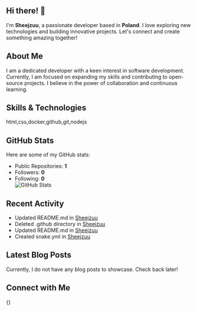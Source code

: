 ## Hi there! 👋

I'm **Sheejzuu**, a passionate developer based in **Poland**. I love exploring new technologies and building innovative projects. Let's connect and create something amazing together!

## About Me

I am a dedicated developer with a keen interest in software development. Currently, I am focused on expanding my skills and contributing to open-source projects. I believe in the power of collaboration and continuous learning.

## Skills & Technologies

html,css,docker,github,git,nodejs



## GitHub Stats

Here are some of my GitHub stats:  
  - Public Repositories: **1**  
  - Followers: **0**  
  - Following: **0**  
 ![GitHub Stats](https://github-readme-stats.vercel.app/api?username=Sheejzuu&show_icons=true&theme=radical)

## Recent Activity

- Updated README.md in [Sheejzuu](https://github.com/Sheejzuu/Sheejzuu)  
- Deleted .github directory in [Sheejzuu](https://github.com/Sheejzuu/Sheejzuu)  
- Updated README.md in [Sheejzuu](https://github.com/Sheejzuu/Sheejzuu)  
- Created snake.yml in [Sheejzuu](https://github.com/Sheejzuu/Sheejzuu)

## Latest Blog Posts

Currently, I do not have any blog posts to showcase. Check back later!

## Connect with Me

{}
